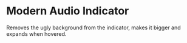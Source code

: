 
# Modern Audio Indicator

Removes the ugly background from the indicator, makes it bigger and expands when hovered.
